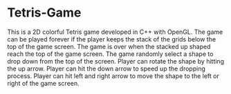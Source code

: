 # Tetris-Game
This is a 2D colorful Tetris game developed in C++ with OpenGL. The game can be played forever if the player keeps the stack of the 
grids below the top of the game screen. The game is over when the stacked up shaped reach the top of the game screen. The game randomly
select a shape to drop down from the top of the screen. Player can rotate the shape by hitting the up arrow. Player can hit the down arrow
to speed up the dropping process. Player can hit left and right arrow to move the shape to the left or right of the game screen.
